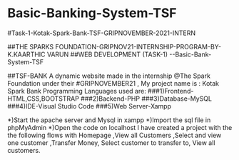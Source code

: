 # Basic-Banking-System-TSF
#Task-1-Kotak-Spark-Bank-TSF-GRIPNOVEMBER-2021-INTERN

##THE SPARKS FOUNDATION-GRIPNOV21-INTERNSHIP-PROGRAM-BY-K.KAARTHIC VARUN
##WEB DEVELOPMENT (TASK-1) --Basic-Bank-System-TSF

##TSF-BANK
A dynamic website made in the internship @The Spark Foundation under their #GRIPNOVEMBER21 ,
My project name is : Kotak Spark Bank
Programming Languages used are:
###1)Frontend-HTML,CSS,BOOTSTRAP
###2)Backend-PHP
###3)Database-MySQL
###4)IDE-Visual Studio Code
###5)Web Server-Xampp

*)Start the apache server and Mysql in xampp
*)Import the sql file in phpMyAdmin
*)Open the code on localhost
I have created a project with the the following flows with Homepage ,View all Customers ,Select and view one customer ,Transfer Money, Select customer to transfer to, View all customers.


